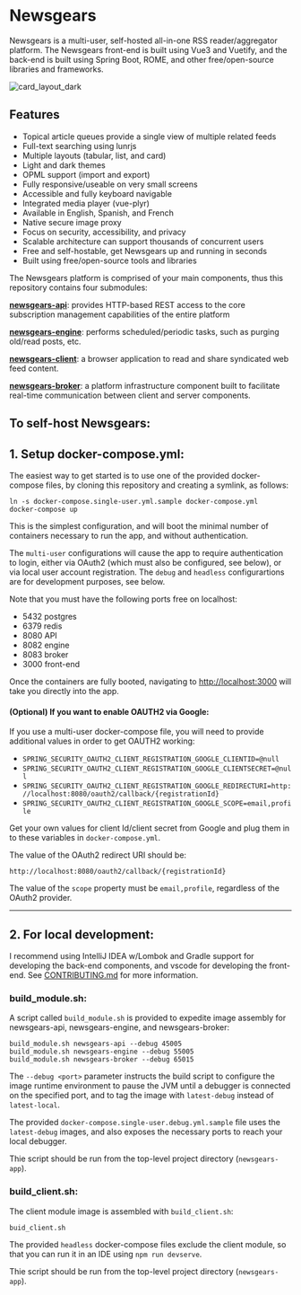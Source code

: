 <link rel="stylesheet" type="text/css" href="style.css">

# Newsgears

Newsgears is a multi-user, self-hosted all-in-one RSS reader/aggregator platform. The Newsgears front-end is built using Vue3 and Vuetify, and the back-end is built using Spring Boot, ROME, and other free/open-source libraries and frameworks.  

![card_layout_dark](https://github.com/lostsidewalk/newsgears-app/assets/75078721/07ae7e2a-d161-40f3-ad65-7b870acdb442)

## Features

- Topical article queues provide a single view of multiple related feeds  
- Full-text searching using lunrjs  
- Multiple layouts (tabular, list, and card)   
- Light and dark themes 
- OPML support (import and export) 
- Fully responsive/useable on very small screens 
- Accessible and fully keyboard navigable
- Integrated media player (vue-plyr) 
- Available in English, Spanish, and French 
- Native secure image proxy 
- Focus on security, accessibility, and privacy 
- Scalable architecture can support thousands of concurrent users
- Free and self-hostable, get Newsgears up and running in seconds
- Built using free/open-source tools and libraries 

The Newsgears platform is comprised of your main components, thus this repository contains four submodules:

**[newsgears-api](https://github.com/lostsidewalk/newsgears-api)**: provides HTTP-based REST access to the core subscription management capabilities of the entire platform

**[newsgears-engine](https://github.com/lostsidewalk/newsgears-engine)**: performs scheduled/periodic tasks, such as purging old/read posts, etc.

**[newsgears-client](https://github.com/lostsidewalk/newsgears-client)**: a browser application to read and share syndicated web feed content.  

**[newsgears-broker](https://github.com/lostsidewalk/newsgears-broker)**: a platform infrastructure component built to facilitate real-time communication between client and server components.

## To self-host Newsgears:

## 1. Setup docker-compose.yml:

The easiest way to get started is to use one of the provided docker-compose files, by cloning this repository and creating a symlink, as follows: 

```
ln -s docker-compose.single-user.yml.sample docker-compose.yml
docker-compose up  
```

This is the simplest configuration, and will boot the minimal number of containers necessary to run the app, and without authentication.  

The `multi-user` configurations will cause the app to require authentication to login, either via OAuth2 (which must also be configured, see below), or via local user account registration.  The `debug` and `headless` configurartions are for development purposes, see below. 

Note that you must have the following ports free on localhost: 
- 5432 postgres
- 6379 redis
- 8080 API
- 8082 engine
- 8083 broker
- 3000 front-end

Once the containers are fully booted, navigating to [http://localhost:3000](http://localhost:3000) will take you directly into the app.   

#### (Optional) If you want to enable OAUTH2 via Google:

If you use a multi-user docker-compose file, you will need to provide additional values in order to get OAUTH2 working: 

- ```SPRING_SECURITY_OAUTH2_CLIENT_REGISTRATION_GOOGLE_CLIENTID=@null```
- ```SPRING_SECURITY_OAUTH2_CLIENT_REGISTRATION_GOOGLE_CLIENTSECRET=@null```
- ```SPRING_SECURITY_OAUTH2_CLIENT_REGISTRATION_GOOGLE_REDIRECTURI=http://localhost:8080/oauth2/callback/{registrationId}```
- ```SPRING_SECURITY_OAUTH2_CLIENT_REGISTRATION_GOOGLE_SCOPE=email,profile```

Get your own values for client Id/client secret from Google and plug them in to these variables in ```docker-compose.yml```. 

The value of the OAuth2 redirect URI should be:

```
http://localhost:8080/oauth2/callback/{registrationId}
```

The value of the ```scope``` property must be ```email,profile```, regardless of the OAuth2 provider.

<hr>

## 2. For local development: 

I recommend using IntelliJ IDEA w/Lombok and Gradle support for developing the back-end components, and vscode for developing the front-end. See [CONTRIBUTING.md](CONTRIBUTING.md) for more information.  

### build_module.sh: 

A script called `build_module.sh` is provided to expedite image assembly for newsgears-api, newsgears-engine, and newsgears-broker:  

```
build_module.sh newsgears-api --debug 45005 
build_module.sh newsgears-engine --debug 55005 
build_module.sh newsgears-broker --debug 65015
```

The `--debug <port>` parameter instructs the build script to configure the image runtime environment to pause the JVM until a debugger is connected on the specified port, and to tag the image with `latest-debug` instead of `latest-local`.  

The provided `docker-compose.single-user.debug.yml.sample` file uses the `latest-debug` images, and also exposes the necessary ports to reach your local debugger.  

Thie script should be run from the top-level project directory (`newsgears-app`).  

### build_client.sh: 

The client module image is assembled with `build_client.sh`: 

```
buid_client.sh
```

The provided `headless` docker-compose files exclude the client module, so that you can run it in an IDE using `npm run devserve`. 

Thie script should be run from the top-level project directory (`newsgears-app`).  
